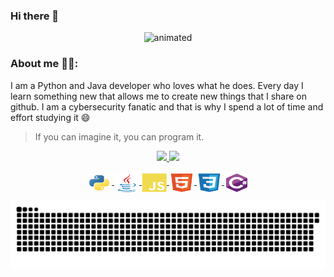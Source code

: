 ### Hi there 👋
<p align="center">
  <img src="https://media.giphy.com/media/yKKMaXHvwXoATvXUls/giphy-downsized-large.gif" alt="animated" />
</p>

### About me 🙍‍♂️:
I am a Python and Java developer who loves what he does. Every day I learn something new that allows me to create new things that I share on github. I am a cybersecurity fanatic and that is why I spend a lot of time and effort studying it 😄

> If you can imagine it, you can program it.

<div align="center">
  <a href="https://github.com/mazzya">
  <img height="180em" src="https://github-readme-stats.vercel.app/api?username=Mazzya&show_icons=true&theme=react&include_all_commits=true&count_private=true"/>
  <img height="180em" src="https://github-readme-stats.vercel.app/api/top-langs/?username=Mazzya&layout=compact&langs_count=7&theme=react"/>
</div>
<div style="display: inline_block" align="center"><br>
  <img align="center" alt="Rafa-Python" height="30" width="40" src="https://raw.githubusercontent.com/devicons/devicon/master/icons/python/python-original.svg">
  <img align="center" alt="Rafa-Java" height="30" width="40" src="https://raw.githubusercontent.com/devicons/devicon/master/icons/java/java-original.svg">
  <img align="center" alt="Rafa-Js" height="30" width="40" src="https://raw.githubusercontent.com/devicons/devicon/master/icons/javascript/javascript-plain.svg">
  <img align="center" alt="Rafa-HTML" height="30" width="40" src="https://raw.githubusercontent.com/devicons/devicon/master/icons/html5/html5-original.svg">
  <img align="center" alt="Rafa-CSS" height="30" width="40" src="https://raw.githubusercontent.com/devicons/devicon/master/icons/css3/css3-original.svg">
  <img align="center" alt="Rafa-Csharp" height="30" width="40" src="https://raw.githubusercontent.com/devicons/devicon/master/icons/csharp/csharp-original.svg">
  
  ![Snake animation](https://github.com/mazzya/mazzya/blob/output/github-contribution-grid-snake.svg)
</div>
<!--
**Mazzya/Mazzya** is a ✨ _special_ ✨ repository because its `README.md` (this file) appears on your GitHub profile.

Here are some ideas to get you started:

- 🔭 I’m currently working on ...
- 🌱 I’m currently learning ...
- 👯 I’m looking to collaborate on ...
- 🤔 I’m looking for help with ...
- 💬 Ask me about ...
- 📫 How to reach me: ...
- 😄 Pronouns: ...
- ⚡ Fun fact: ...
-->
